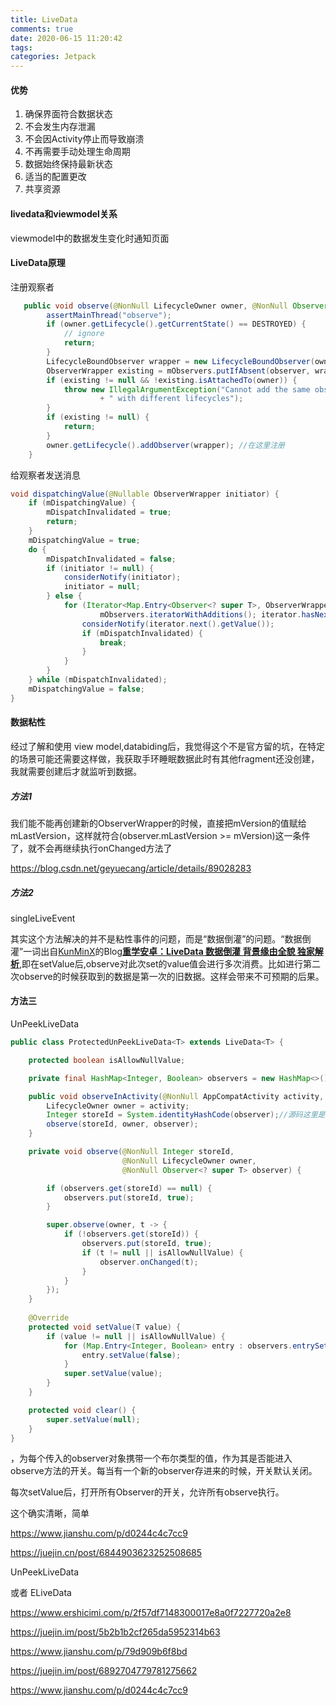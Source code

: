 ```yaml
---
title: LiveData
comments: true
date: 2020-06-15 11:20:42
tags:
categories: Jetpack
---
```




#### 优势

1. 确保界面符合数据状态
2. 不会发生内存泄漏
3. 不会因Activity停止而导致崩溃
4. 不再需要手动处理生命周期
5. 数据始终保持最新状态
6. 适当的配置更改
7. 共享资源



#### livedata和viewmodel关系

viewmodel中的数据发生变化时通知页面



#### LiveData原理

注册观察者

```java
   public void observe(@NonNull LifecycleOwner owner, @NonNull Observer<? super T> observer) {
        assertMainThread("observe");
        if (owner.getLifecycle().getCurrentState() == DESTROYED) {
            // ignore
            return;
        }
        LifecycleBoundObserver wrapper = new LifecycleBoundObserver(owner, observer);
        ObserverWrapper existing = mObservers.putIfAbsent(observer, wrapper);
        if (existing != null && !existing.isAttachedTo(owner)) {
            throw new IllegalArgumentException("Cannot add the same observer"
                    + " with different lifecycles");
        }
        if (existing != null) {
            return;
        } 
        owner.getLifecycle().addObserver(wrapper); //在这里注册
    }
```





给观察者发送消息

```java
void dispatchingValue(@Nullable ObserverWrapper initiator) {
    if (mDispatchingValue) {
        mDispatchInvalidated = true;
        return;
    }
    mDispatchingValue = true;
    do {
        mDispatchInvalidated = false;
        if (initiator != null) {
            considerNotify(initiator);
            initiator = null;
        } else {
            for (Iterator<Map.Entry<Observer<? super T>, ObserverWrapper>> iterator =
                    mObservers.iteratorWithAdditions(); iterator.hasNext(); ) { //遍历观察者，给观察者发送消息
                considerNotify(iterator.next().getValue());
                if (mDispatchInvalidated) {
                    break;
                }
            }
        }
    } while (mDispatchInvalidated);
    mDispatchingValue = false;
}
```



#### 数据粘性

经过了解和使用 view model,databiding后，我觉得这个不是官方留的坑，在特定的场景可能还需要这样做，我获取手环睡眠数据此时有其他fragment还没创建，我就需要创建后才就监听到数据。





##### 方法1

我们能不能再创建新的ObserverWrapper的时候，直接把mVersion的值赋给mLastVersion，这样就符合(observer.mLastVersion >= mVersion)这一条件了，就不会再继续执行onChanged方法了

https://blog.csdn.net/geyuecang/article/details/89028283



##### 方法2

 singleLiveEvent

其实这个方法解决的并不是粘性事件的问题，而是“数据倒灌”的问题。“数据倒灌”一词出自[KunMinX](https://links.jianshu.com/go?to=https%3A%2F%2Fxiaozhuanlan.com%2Fu%2Fkunminx)的Blog[**重学安卓：LiveData 数据倒灌 背景缘由全貌 独家解析**](https://links.jianshu.com/go?to=https%3A%2F%2Fxiaozhuanlan.com%2Ftopic%2F6719328450),即在setValue后,observe对此次set的value值会进行多次消费。比如进行第二次observe的时候获取到的数据是第一次的旧数据。这样会带来不可预期的后果。



#### 方法三

UnPeekLiveData

```java
public class ProtectedUnPeekLiveData<T> extends LiveData<T> {

    protected boolean isAllowNullValue;

    private final HashMap<Integer, Boolean> observers = new HashMap<>();

    public void observeInActivity(@NonNull AppCompatActivity activity, @NonNull Observer<? super T> observer) {
        LifecycleOwner owner = activity;
        Integer storeId = System.identityHashCode(observer);//源码这里是activity.getViewModelStore()，是为了保证同一个ViewModel环境下"唯一可信源"
        observe(storeId, owner, observer);
    }

    private void observe(@NonNull Integer storeId,
                         @NonNull LifecycleOwner owner,
                         @NonNull Observer<? super T> observer) {

        if (observers.get(storeId) == null) {
            observers.put(storeId, true);
        }

        super.observe(owner, t -> {
            if (!observers.get(storeId)) {
                observers.put(storeId, true);
                if (t != null || isAllowNullValue) {
                    observer.onChanged(t);
                }
            }
        });
    }
    
    @Override
    protected void setValue(T value) {
        if (value != null || isAllowNullValue) {
            for (Map.Entry<Integer, Boolean> entry : observers.entrySet()) {
                entry.setValue(false);
            }
            super.setValue(value);
        }
    }

    protected void clear() {
        super.setValue(null);
    }
}
```



，为每个传入的observer对象携带一个布尔类型的值，作为其是否能进入observe方法的开关。每当有一个新的observer存进来的时候，开关默认关闭。

每次setValue后，打开所有Observer的开关，允许所有observe执行。

这个确实清晰，简单



https://www.jianshu.com/p/d0244c4c7cc9

https://juejin.cn/post/6844903623252508685



UnPeekLiveData

或者 ELiveData 

https://www.ershicimi.com/p/2f57df7148300017e8a0f7227720a2e8

https://juejin.im/post/5b2b1b2cf265da5952314b63

https://www.jianshu.com/p/79d909b6f8bd

https://juejin.im/post/6892704779781275662



https://www.jianshu.com/p/d0244c4c7cc9
